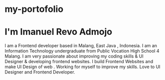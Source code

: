 # my-portofolio

# I'm Imanuel Revo Admojo
I am a Frontend developer based in Malang, East Java , Indonesia. I am an Information Technology undergraduate from Public Vocation High School 4 Malang. I am very passionate about improving my coding skills & UI Designer & developing frontend websites. I build Frontend Websites and make UI Design of web . Working for myself to improve my skills. Love to UI Designer and Frontend Developer.
